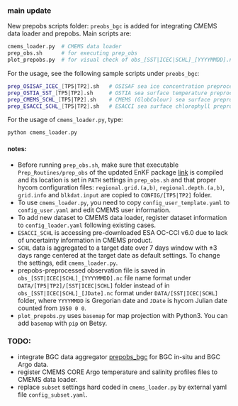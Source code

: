 ### main update

New prepobs scripts folder: ```preobs_bgc``` is added for integrating CMEMS data loader and prepobs. Main scripts are:
```bash
cmems_loader.py  # CMEMS data loader
prep_obs.sh      # for executing prep_obs
plot_prepobs.py  # for visual check of obs_[SST|ICEC|SCHL]_[YYYYMMDD].nc 
```

For the usage, see the following sample scripts under ```preobs_bgc```:
```bash
prep_OSISAF_ICEC_[TP5|TP2].sh   # OSISAF sea ice concentration preprocessor for [TP5|TP2] grid
prep_OSTIA_SST_[TP5|TP2].sh     # OSTIA sea surface temperature preprocessor for [TP5|TP2] grid
prep_CMEMS_SCHL_[TP5|TP2].sh    # CMEMS (GlobColour) sea surface preprocessor for [TP5|TP2] grid
prep_ESACCI_SCHL_[TP5|TP2].sh   # ESACCI sea surface chlorophyll preprocessor for [TP5|TP2] grid
```

For the usage of ```cmems_loader.py```, type:
```bash
python cmems_loader.py
```

#### notes:
- Before running ```prep_obs.sh```, make sure that executable ```Prep_Routines/prep_obs``` of the updated EnKF package [link](https://github.com/nansencenter/TOPAZ_ENKF_BIORAN_v2) is compiled and its location is set in ```PATH``` settings in ```prep_obs.sh``` and that proper hycom configuration files: ```regional.grid.(a,b)```, ```regional.depth.(a,b)```, ```grid.info``` and ```blkdat.input``` are copied to ```CONFIG/[TP5|TP2]``` folder.   
- To use ```cmems_loader.py```, you need to copy ```config_user_template.yaml``` to ```config_user.yaml``` and edit CMEMS user information.
- To add new dataset to CMEMS data loader, register dataset information to ```config_loader.yaml``` following existing cases. 
- ```ESACCI_SCHL``` is accessing pre-downloaded ESA OC-CCI v6.0 due to lack of uncertainty information in CMEMS product.
- ```SCHL``` data is aggregated to a target date over 7 days window with ±3 days range centered at the target date as default settings. To change the settings, edit ```cmems_loader.py```.
- prepobs-preprocessed observation file is saved in ```obs_[SST|ICEC|SCHL]_[YYYYMMDD].nc``` file name format under ```DATA/[TP5|TP2]/[SST|ICEC|SCHL]``` folder instead of in ```obs_[SST|ICEC|SCHL]_[JDate].nc``` format under ```DATA/[SST|ICEC|SCHL]``` folder, where ```YYYYMMDD``` is Gregorian date and ```JDate``` is hycom Julian date counted from ```1950 0 0```.
- ```plot_prepobs.py``` uses ```basemap``` for map projection with Python3. You can add ```basemap``` with ```pip``` on Betsy.  

### TODO:

- integrate BGC data aggregator [prepobs_bgc](https://github.com/nansencenter/prepobs_bgc) for BGC in-situ and BGC Argo data.
- register CMEMS CORE Argo temperature and salinity profiles files to CMEMS data loader.
- replace ```subset``` settings hard coded in ```cmems_loader.py``` by external yaml file ```config_subset.yaml```.
